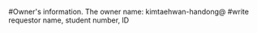 #Owner's information.
The owner name: kimtaehwan-handong@
#write requestor name, student number, ID
